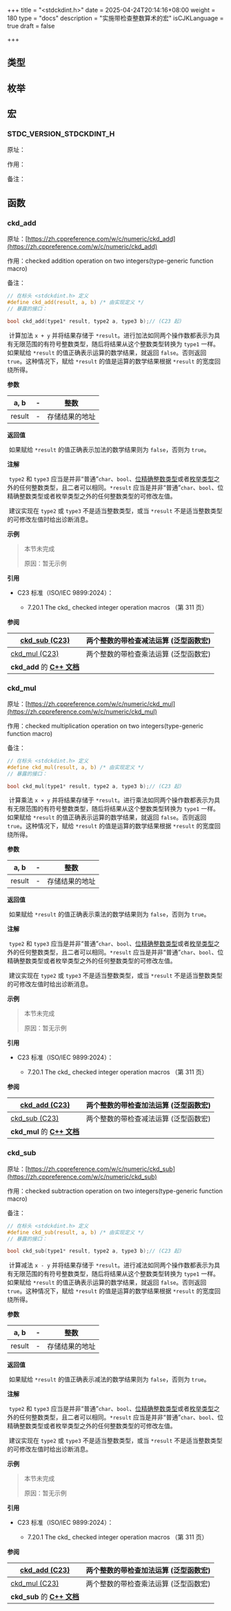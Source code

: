 
+++
title = "<stdckdint.h>"
date = 2025-04-24T20:14:16+08:00
weight = 180
type = "docs"
description = "实施带检查整数算术的宏"
isCJKLanguage = true
draft = false

+++

## 类型




## 枚举




## 宏



### __STDC_VERSION_STDCKDINT_H__

原址：

作用：

备注：






## 函数



### ckd_add

原址：[https://zh.cppreference.com/w/c/numeric/ckd_add](https://zh.cppreference.com/w/c/numeric/ckd_add)

作用：checked addition operation on two integers(type-generic function macro)

备注：
```c
// 在标头 <stdckdint.h> 定义
#define ckd_add(result, a, b) /* 由实现定义 */
// 暴露的接口：

bool ckd_add(type1* result, type2 a, type3 b);// (C23 起)
```

​	计算加法 `x + y` 并将结果存储于 `*result`。进行加法如同两个操作数都表示为具有无限范围的有符号整数类型，随后将结果从这个整数类型转换为 `type1` 一样。如果赋给 `*result` 的值正确表示运算的数学结果，就返回 `false`。否则返回 `true`。这种情况下，赋给 `*result` 的值是运算的数学结果根据 `*result` 的宽度回绕所得。

**参数**

| a, b   | -    | 整数           |
| ------ | ---- | -------------- |
| result | -    | 存储结果的地址 |

**返回值**

​	如果赋给 `*result` 的值正确表示加法的数学结果则为 `false`，否则为 `true`。

**注解**

​	`type2` 和 `type3` 应当是并非“普通”`char`、`bool`、[位精确整数类型](https://zh.cppreference.com/w/c/language/arithmetic_types)或者[枚举类型](https://zh.cppreference.com/w/c/language/enum)之外的任何整数类型，且二者可以相同。`*result` 应当是并非“普通”`char`、`bool`、位精确整数类型或者枚举类型之外的任何整数类型的可修改左值。

​	建议实现在 `type2` 或 `type3` 不是适当整数类型，或当 `*result` 不是适当整数类型的可修改左值时给出诊断消息。

**示例**

> 本节未完成
>
> 原因：暂无示例

**引用**

- C23 标准（ISO/IEC 9899:2024）：

  - 7.20.1 The ckd_ checked integer operation macros （第 311 页）

**参阅**

| [ckd_sub (C23)<br />](https://zh.cppreference.com/w/c/numeric/ckd_sub) | 两个整数的带检查减法运算 (泛型函数宏) |
| ------------------------------------------------------------ | ------------------------------------- |
| [ckd_mul (C23)<br />](https://zh.cppreference.com/w/c/numeric/ckd_mul) | 两个整数的带检查乘法运算 (泛型函数宏) |
| **ckd_add** 的 **[C++ 文档](https://zh.cppreference.com/w/cpp/numeric/ckd_add)** |                                       |





### ckd_mul

原址：[https://zh.cppreference.com/w/c/numeric/ckd_mul](https://zh.cppreference.com/w/c/numeric/ckd_mul)

作用：checked multiplication operation on two integers(type-generic function macro)

备注：
```c
// 在标头 <stdckdint.h> 定义
#define ckd_mul(result, a, b) /* 由实现定义 */
// 暴露的接口：

bool ckd_mul(type1* result, type2 a, type3 b);// (C23 起)
```

​	计算乘法 `x × y` 并将结果存储于 `*result`。进行乘法如同两个操作数都表示为具有无限范围的有符号整数类型，随后将结果从这个整数类型转换为 `type1` 一样。如果赋给 `*result` 的值正确表示运算的数学结果，就返回 `false`。否则返回 `true`。这种情况下，赋给 `*result` 的值是运算的数学结果根据 `*result` 的宽度回绕所得。

**参数**

| a, b   | -    | 整数           |
| ------ | ---- | -------------- |
| result | -    | 存储结果的地址 |

**返回值**

​	如果赋给 `*result` 的值正确表示乘法的数学结果则为 `false`，否则为 `true`。

**注解**

​	`type2` 和 `type3` 应当是并非“普通”`char`、`bool`、[位精确整数类型](https://zh.cppreference.com/w/c/language/arithmetic_types)或者[枚举类型](https://zh.cppreference.com/w/c/language/enum)之外的任何整数类型，且二者可以相同。`*result` 应当是并非“普通”`char`、`bool`、位精确整数类型或者枚举类型之外的任何整数类型的可修改左值。

​	建议实现在 `type2` 或 `type3` 不是适当整数类型，或当 `*result` 不是适当整数类型的可修改左值时给出诊断消息。

**示例**

> 本节未完成
>
> 原因：暂无示例

**引用**

- C23 标准（ISO/IEC 9899:2024）：

  - 7.20.1 The ckd_ checked integer operation macros （第 311 页）

**参阅**

| [ckd_add (C23)<br />](https://zh.cppreference.com/w/c/numeric/ckd_add) | 两个整数的带检查加法运算 (泛型函数宏) |
| ------------------------------------------------------------ | ------------------------------------- |
| [ckd_sub (C23)<br />](https://zh.cppreference.com/w/c/numeric/ckd_sub) | 两个整数的带检查减法运算 (泛型函数宏) |
| **ckd_mul** 的 **[C++ 文档](https://zh.cppreference.com/w/cpp/numeric/ckd_mul)** |                                       |





### ckd_sub

原址：[https://zh.cppreference.com/w/c/numeric/ckd_sub](https://zh.cppreference.com/w/c/numeric/ckd_sub)

作用：checked subtraction operation on two integers(type-generic function macro)

备注：
```c
// 在标头 <stdckdint.h> 定义
#define ckd_sub(result, a, b) /* 由实现定义 */
// 暴露的接口：

bool ckd_sub(type1* result, type2 a, type3 b);// (C23 起)
```

​	计算减法 `x - y` 并将结果存储于 `*result`。进行减法如同两个操作数都表示为具有无限范围的有符号整数类型，随后将结果从这个整数类型转换为 `type1` 一样。如果赋给 `*result` 的值正确表示运算的数学结果，就返回 `false`。否则返回 `true`。这种情况下，赋给 `*result` 的值是运算的数学结果根据 `*result` 的宽度回绕所得。

**参数**

| a, b   | -    | 整数           |
| ------ | ---- | -------------- |
| result | -    | 存储结果的地址 |

**返回值**

​	如果赋给 `*result` 的值正确表示减法的数学结果则为 `false`，否则为 `true`。

**注解**

​	`type2` 和 `type3` 应当是并非“普通”`char`、`bool`、[位精确整数类型](https://zh.cppreference.com/w/c/language/arithmetic_types)或者[枚举类型](https://zh.cppreference.com/w/c/language/enum)之外的任何整数类型，且二者可以相同。`*result` 应当是并非“普通”`char`、`bool`、位精确整数类型或者枚举类型之外的任何整数类型的可修改左值。

​	建议实现在 `type2` 或 `type3` 不是适当整数类型，或当 `*result` 不是适当整数类型的可修改左值时给出诊断消息。

**示例**

> 本节未完成
>
> 原因：暂无示例

**引用**

- C23 标准（ISO/IEC 9899:2024）：

  - 7.20.1 The ckd_ checked integer operation macros （第 311 页）

**参阅**

| [ckd_add (C23)<br />](https://zh.cppreference.com/w/c/numeric/ckd_add) | 两个整数的带检查加法运算 (泛型函数宏) |
| ------------------------------------------------------------ | ------------------------------------- |
| [ckd_mul (C23)<br />](https://zh.cppreference.com/w/c/numeric/ckd_mul) | 两个整数的带检查乘法运算 (泛型函数宏) |
| **ckd_sub** 的 **[C++ 文档](https://zh.cppreference.com/w/cpp/numeric/ckd_sub)** |                                       |





